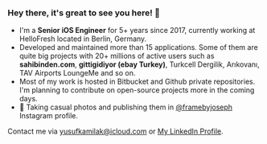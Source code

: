 ### Hey there, it's great to see you here! 👋

* I'm a **Senior iOS Engineer** for 5+ years since 2017, currently working at HelloFresh located in Berlin, Germany. 
* Developed and maintained more than 15 applications. Some of them are quite big projects with 20+ millions of active users such as **sahibinden.com**, **gittigidiyor (ebay Turkey)**, Turkcell Dergilik, Arıkovanı, TAV Airports LoungeMe and so on. 
* Most of my work is hosted in Bitbucket and Github private repositories. I'm planning to contribute on open-source projects more in the coming days.
* 📸 Taking casual photos and publishing them in [@framebyjoseph](https://www.instagram.com/framebyjoseph) Instagram profile.

Contact me via yusufkamilak@icloud.com or [My LinkedIn Profile](https://linkedin.com/in/yusufkamilak).

